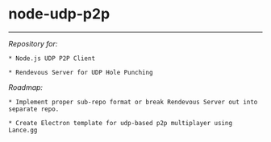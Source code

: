 # node-udp-p2p
____

*Repository for:*

    * Node.js UDP P2P Client

    * Rendevous Server for UDP Hole Punching

*Roadmap:*

    * Implement proper sub-repo format or break Rendevous Server out into separate repo.

    * Create Electron template for udp-based p2p multiplayer using Lance.gg